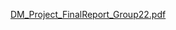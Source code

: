 [DM_Project_FinalReport_Group22.pdf](https://github.com/user-attachments/files/18972816/DM_Project_FinalReport_Group22.pdf)
